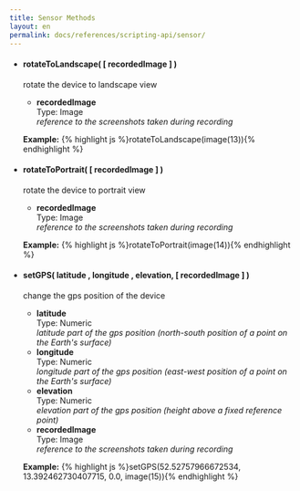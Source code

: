 ```yaml
---
title: Sensor Methods
layout: en
permalink: docs/references/scripting-api/sensor/
---
```


<ul>
	<li>
		<h4 id="rotateToLandscape">rotateToLandscape( [ recordedImage ] )</h3>
		<p>rotate the device to landscape view</p>
		<p><ul>
			<li>
				<strong>recordedImage</strong>
				<div>Type: Image</div>
				<em>reference to the screenshots taken during recording</em>
			</li>
		</ul></p>
		<p>
		<strong>Example:</strong>
		{% highlight js %}rotateToLandscape(image(13)){% endhighlight %}
		</p>
	</li>
	<li>
		<h4 id="rotateToPortrait">rotateToPortrait( [ recordedImage ] )</h3>
		<p>rotate the device to portrait view</p>
		<p><ul>
			<li>
				<strong>recordedImage</strong>
				<div>Type: Image</div>
				<em>reference to the screenshots taken during recording</em>
			</li>
		</ul></p>
		<p>
		<strong>Example:</strong>
		{% highlight js %}rotateToPortrait(image(14)){% endhighlight %}
		</p>
	</li>
	<li>
		<h4 id="setGPS">setGPS( latitude , longitude , elevation, [ recordedImage ] )</h3>
		<p>change the gps position of the device</p>
		<p><ul>
			<li>
				<strong>latitude</strong>
				<div>Type: Numeric</div>
				<em>latitude part of the gps position (north-south position of a point on the Earth's surface)</em>
			</li>
			<li>
				<strong>longitude</strong>
				<div>Type: Numeric</div>
				<em>longitude part of the gps position (east-west position of a point on the Earth's surface)</em>
			</li>
			<li>
				<strong>elevation</strong>
				<div>Type: Numeric</div>
				<em>elevation part of the gps position (height above a fixed reference point)</em>
			</li>
			<li>
				<strong>recordedImage</strong>
				<div>Type: Image</div>
				<em>reference to the screenshots taken during recording</em>
			</li>
		</ul></p>
		<p>
		<strong>Example:</strong>
		{% highlight js %}setGPS(52.52757966672534, 13.392462730407715, 0.0, image(15)){% endhighlight %}
		</p>
	</li>
</ul>